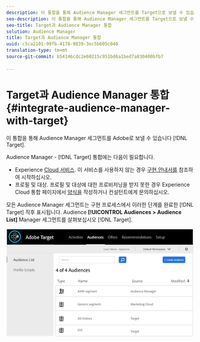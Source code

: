 ```yaml
---
description: 이 통합을 통해 Audience Manager 세그먼트를 Target으로 보낼 수 있습니다.
seo-description: 이 통합을 통해 Audience Manager 세그먼트를 Target으로 보낼 수 있습니다.
seo-title: Target과 Audience Manager 통합
solution: Audience Manager
title: Target과 Audience Manager 통합
uuid: c5ca2101-99fb-4178-9839-3ec5b605c040
translation-type: tm+mt
source-git-commit: b54146cdc2e60215c951bd6a1bed7a830400bfb7

---
```



# Target과 Audience Manager 통합 {#integrate-audience-manager-with-target}

이 통합을 통해 Audience Manager 세그먼트를 Adobe로 보낼 수 있습니다 [!DNL Target].

Audience Manager - [!DNL Target] 통합에는 다음이 필요합니다.

* Experience [Cloud 서비스](https://marketing.adobe.com/resources/help/en_US/mcvid/). 이 서비스를 사용하지 않는 경우 [구현 안내서를](https://marketing.adobe.com/resources/help/en_US/mcvid/mcvid-implementation-guides.html) 참조하여 시작하십시오.
* 프로필 및 대상. 프로필 및 대상에 대한 프로비저닝을 받지 못한 경우 Experience Cloud 통합 페이지에서 [양식을](https://adobe.allegiancetech.com/cgi-bin/qwebcorporate.dll?idx=X8SVES) 작성하거나 컨설턴트에게 문의하십시오.

모든 Audience Manager 세그먼트는 구현 프로세스에서 이러한 단계를 완료한 [!DNL Target] 직후 표시됩니다. Audience **[!UICONTROL Audiences > Audience List]** Manager 세그먼트를 살펴보십시오 [!DNL Target].

![](../assets/target.png)
